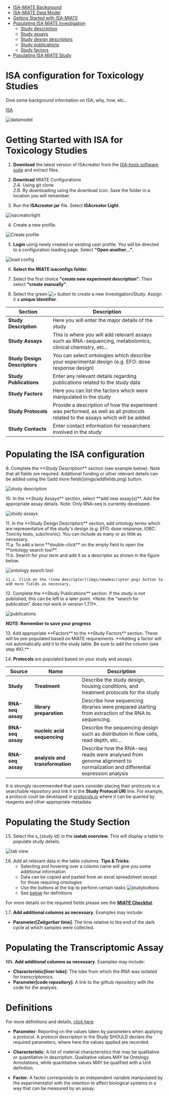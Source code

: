 * [ISA-MIATE Background](#background)
* [ISA-MIATE Data Model](#datamodel)
* [Getting Started with ISA-MIATE](#getstarted)
* [Populating ISA MIATE Investigation](#populate)
	* [Study description](#desc)
	* [Study assays](#assays)
	* [Study design descriptors](#descriptors)
	* [Study publications](#pubs)
	* [Study factors](#factors)
* [Populating ISA MIATE Study](#studysection)	

<a name = "background"/>ISA configuration for Toxicology Studies
==========================================

Give some background information on ISA, why, how, etc..

[ISA](https://isa-specs.readthedocs.io/en/latest/isatab.html)

![datamodel](https://isa-specs.readthedocs.io/en/latest/_images/isa_model_1_ccoded.png)

<a name = "getstarted"/> Getting Started with ISA for Toxicology Studies
==========================================
1. <b>Download</b> the latest version of ISAcreator from the [ISA-tools software suite](https://isa-tools.org/software-suite.html) and extract files.
2. <b>Download</b> MIATE Configurations<br>
	<i>2.A.</i> Using git clone<br>
		<i>2.B.</i> By downloading using the download icon. Save the folder in a location you will remember.

3. Run the <b>ISAcreator.jar</b> file. Select <b>ISAcreator Light</b>. 

![isacreatorlight](imgs/isacreator-selection.PNG)

4. Create a new profile.

![Create profile](imgs/ISA-profile.png)

5. <b>Login</b> using newly created or existing user profile. You will be directed to a configuration loading page. Select <b>"Open another..."</b>.

![load config](imgs/load-config.png)

6. **Select the MIATE isaconfigs folder**. 

7. Select the first choice <b>"create new experiment description"</b>. Then select <b>"create manually"</b>.

8. Select the green ![ + ](imgs/plus-symbol.png) button to create a new Investigation/Study. Assign it a <b>unique Identifier</b>.

| **Section**                  | **Description**                                                                                                               |
| ---------------------------- | ----------------------------------------------------------------------------------------------------------------------------- |
| **Study Description**        | Here you will enter the major details of the study                                                                            |
| **Study Assays**             | This is where you will add relevant assays such as RNA-sequencing, metabolomics, clinical chemistry, etc...                   | 
| **Study Design Descriptors** | You can select ontologies which describe your experimental design (e.g. EFO: dose response design)                            | 
| **Study Publications**       | Enter any relevant details regarding publications related to the study data                                                   | 
| **Study Factors**            | Here you can list the factors which were manipulated in the study                                                             | 
| **Study Protocols**          | Provide a description of how the experiment was performed, as well as all protocols related to the assays which will be added | 
| **Study Contacts**           | Enter contact information for researchers involved in the study                                                               | 


Populating the ISA configuration
==========================================
<a name = "desc"/>
9. Complete the **Study Description** section (see example below). Note that all fields are required. Additional funding or other relevant details can be added using the ![add more fields](imgs/addfields.png) button. 

![study description](imgs/studydescription.png)

<a name = "assays"/>
10. In the **Study Assays** section, select **add new assay(s)**. Add the appropriate assay details. Note: Only RNA-seq is currently developed.

![study assays](imgs/selectassay-full.png)

<a name = "descriptors"/>
11. In the **Study Design Descriptors** section, add ontology terms which are representative of the study's design (e.g. EFO: dose response, IOBC: Toxicity tests, subchronic). You can include as many or as little as necessary.<br>
	11.a. To add a term **double-click** on the empty field to open the **ontology search tool**.<br>
	11.b. Search for your term and add it as a descriptor as shown in the figure below.<br>

![ontology search tool](imgs/ontologypicker.png)

    11.c. Click on the ![new descriptor](imgs/newdescriptor.png) button to add more fields as necessary.

<a name = "pubs"/>
12. Complete the **Study Publications** section. If the study is not published, this can be left to a later point. *Note: the "search for publication" does not work in version 1.7.11*.

![publications](imgs/publication.png)

**NOTE: Remember to save your progress**

<a name = "factors"/>
13. Add appropriate **Factors** to the **Study Factors** section. These will be pre-populated based on MIATE requirements. **Adding a factor will not automatically add it to the study table. Be sure to add the column (see step #X).**

14. **Protocols** are populated based on your study and assays. 

| **Source**        | **Name**                        | **Description**                                                                                                             |
| ----------------- | ------------------------------- | --------------------------------------------------------------------------------------------------------------------------- |
| **Study**         | **Treatment**                   | Describe the study design, housing conditions, and treatment protocols for the study                                        |
| **RNA-seq assay** | **library preparation**         | Describe how sequencing libraries were prepared starting from extraction of the RNA to sequencing.                          | 
| **RNA-seq assay** | **nucleic acid sequencing**     | Describe the sequencing design such as distribution in flow cells, read depth, etc...                                       | 
| **RNA-seq assay** | **analysis and transformation** | Describe how the RNA-seq reads were analysed from genome alignment to normalization and differential expression analysis    |    
	
It is strongly recommended that users consider placing their protocols in a searchable repository and link it in the **Study Protocol URI** line. For example, a protocol coult be developed in [protocols.io](https://www.protocols.io/) where it can be queried by reagents and other appropriate metadata.


<a name = "studysection"/> Populating the **Study Section**
==========================================

15. Select the s_{study id} in the **isatab overview**. This will display a table to populate study details.

![tab view](imgs/tabview.png)

16. Add all relevant data in the table columns. **Tips & Tricks**:
	* Selecting and hovering over a column name will give you some additional information
	* Data can be copied and pasted from an excel spreadsheet except for those requiring ontologies
	* Use the buttons at the top to perform certain tasks
	![studybuttons](imgs/studybuttons.png)
	* See [below](#definitions) for definitions

For more details on the required fields please see the **[MIATE Checklist](checklist/MIATE-Checklist.pdf)**.

17. **Add additional columns as necessary**. Examples may include:
* **Parameter[Zeitgerber time]**: The time relative to the end of the dark cycle at which samples were collected.

<a name = "transcriptomicassaysection"/> Populating the **Transcriptomic Assay**
==========================================

NN. **Add additional columns as necessary**. Examples may include:
* **Characteristic[liver lobe]**: The lobe from which the RNA was isolated for transcriptomics.
* **Parameter[code repository]**: A link to the github repository with the code for the analysis.


<a name = "definitions"/> Definitions
==========================================	
For more definitions and details, [click here](https://isa-specs.readthedocs.io/en/latest/isamodel.html)

* **Parameter**: Reporting on the values taken by parameters when applying a protocol. A protocol description in the Study SHOULD declare the required parameters, where here the values applied are recorded.

* **Characteristic**: A list of material characteristics that may be qualitative or quantitative in description. Qualitative values MAY be Ontology Annotations, while quantitative values MAY be qualified with a Unit definition.

* **Factor**: A factor corresponds to an independent variable manipulated by the experimentalist with the intention to affect biological systems in a way that can be measured by an assay. 
</div>